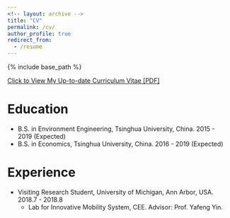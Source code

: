 ```yaml
---
<!-- layout: archive -->
title: "CV"
permalink: /cv/
author_profile: true
redirect_from:
  - /resume
---
```


{% include base_path %}

[Click to View My Up-to-date Curriculum Vitae [PDF]](../files/ruoyunma_cv.pdf)

Education
======
* B.S. in Environment Engineering, Tsinghua University, China. 2015 - 2019 (Expected)
* B.S. in Economics, Tsinghua University, China. 2016 - 2019 (Expected)

Experience
======
* Visiting Research Student, University of Michigan, Ann Arbor, USA. 2018.7 - 2018.8
   * Lab for Innovative Mobility System, CEE. Advisor: Prof. Yafeng Yin.
